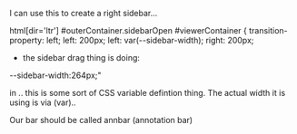 I can use this to create a right sidebar...

html[dir='ltr'] #outerContainer.sidebarOpen #viewerContainer {
    transition-property: left;
    left: 200px;
    left: var(--sidebar-width);
    right: 200px;


- the sidebar drag thing is doing:

--sidebar-width:264px;"

in <html>.. this is some sort of CSS variable defintion thing.
The actual width it is using is via (var)..

Our bar should be called annbar (annotation bar)
